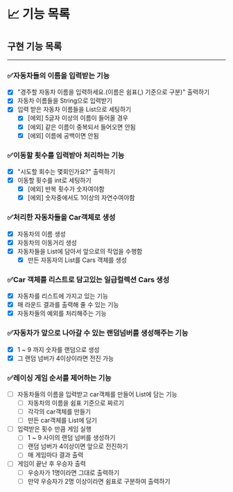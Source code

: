 # 📈 기능 목록

## 구현 기능 목록

---

### ✅자동차들의 이름을 입력받는 기능

+ [x] "경주할 자동차 이름을 입력하세요.(이름은 쉼표(,) 기준으로 구분)" 출력하기
+ [x] 자동차 이름들을 String으로 입력받기
+ [x] 입력 받은 자동차 이름들을 List<String>으로 세팅하기
    + [x] [에외] 5글자 이상의 이름이 들어올 경우
    + [x] [에외] 같은 이름이 중복되서 들어오면 안됨
    + [x] [에외] 이름에 공백이면 안됨

### ✅이동할 횟수를 입력받아 처리하는 기능

+ [x] "시도할 회수는 몇회인가요?" 출력하기
+ [x] 이동할 횟수를 int로 세팅하기
    + [x] [에외] 반복 횟수가 숫자여야함
    + [x] [에외] 숫자중에서도 1이상의 자연수여야함

### ✅처리한 자동차들을 Car객체로 생성

+ [x] 자동차의 이름 생성
+ [x] 자동차의 이동거리 생성
+ [x] 자동차들을 List에 담아서 앞으로의 작업을 수행함
    + [x] 만든 자동자의 List를 Cars 객체를 생성

### ✅Car 객체를 리스트로 담고있는 일급컬렉션 Cars 생성

+ [x] 자동차를 리스트에 가지고 있는 기능
+ [x] 매 라운드 결과를 출력해 줄 수 있는 기능
+ [x] 자동차들의 예외를 처리해주는 기능

### ✅자동차가 앞으로 나아갈 수 있는 랜덤넘버를 생성해주는 기능

+ [x] 1 ~ 9 까지 숫자를 랜덤으로 생성
+ [x] 그 랜덤 넘버가 4이상이라면 전진 가능

### ✅레이싱 게임 순서를 제어하는 기능

+ [ ] 자동차들의 이름을 입력받고 car객체를 만들어 List에 담는 기능
    + [ ] 자동차의 이름을 쉼표 기준으로 짜르기
    + [ ] 각각의 car객체를 만들기
    + [ ] 만든 car객체를 List에 담기
+ [ ] 입력받은 횟수 만큼 게임 실행
    + [ ] 1 ~ 9 사이의 랜덤 넘버를 생성하기
    + [ ] 랜덤 넘버가 4이상이면 앞으로 전진하기
    + [ ] 매 게임마다 결과 출력
+ [ ] 게임이 끝난 후 우승자 출력
    + [ ] 우승자가 1명이라면 그대로 출력하기
    + [ ] 만약 우승자가 2명 이상이라면 쉼표로 구분하여 출력하기
